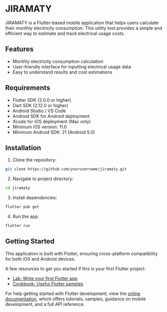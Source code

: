 # JIRAMATY

JIRAMATY is a Flutter-based mobile application that helps users calculate their monthly electricity consumption. This utility tool provides a simple and efficient way to estimate and track electrical usage costs.

## Features

- Monthly electricity consumption calculation
- User-friendly interface for inputting electrical usage data
- Easy to understand results and cost estimations

## Requirements

- Flutter SDK (2.0.0 or higher)
- Dart SDK (2.12.0 or higher)
- Android Studio / VS Code
- Android SDK for Android deployment
- Xcode for iOS deployment (Mac only)
- Minimum iOS version: 11.0
- Minimum Android SDK: 21 (Android 5.0)

## Installation

1. Clone the repository:
```bash
git clone https://github.com/yourusername/jiramaty.git
```

2. Navigate to project directory:
```bash
cd jiramaty
```

3. Install dependencies:
```bash
flutter pub get
```

4. Run the app:
```bash
flutter run
```

## Getting Started

This application is built with Flutter, ensuring cross-platform compatibility for both iOS and Android devices.

A few resources to get you started if this is your first Flutter project:

- [Lab: Write your first Flutter app](https://docs.flutter.dev/get-started/codelab)
- [Cookbook: Useful Flutter samples](https://docs.flutter.dev/cookbook)

For help getting started with Flutter development, view the
[online documentation](https://docs.flutter.dev/), which offers tutorials,
samples, guidance on mobile development, and a full API reference.
